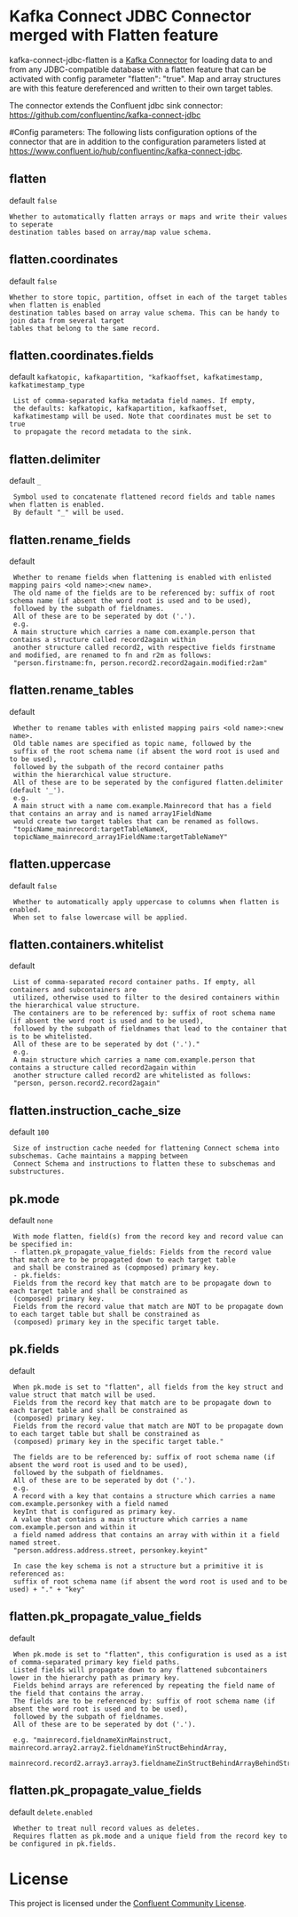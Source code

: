 # Kafka Connect JDBC Connector merged with Flatten feature

kafka-connect-jdbc-flatten is a [Kafka Connector](http://kafka.apache.org/documentation.html#connect)
for loading data to and from any JDBC-compatible database with a flatten feature that can be activated with 
config parameter "flatten": "true". Map and array structures are with this feature dereferenced and written to
their own target tables.

The connector extends the Confluent jdbc sink connector:
https://github.com/confluentinc/kafka-connect-jdbc

#Config parameters:
The following lists configuration options of the connector that are in addition to the configuration parameters listed at
https://www.confluent.io/hub/confluentinc/kafka-connect-jdbc.

## flatten
default `false`

    Whether to automatically flatten arrays or maps and write their values to seperate
    destination tables based on array/map value schema.
    
## flatten.coordinates
default `false`

    Whether to store topic, partition, offset in each of the target tables when flatten is enabled
    destination tables based on array value schema. This can be handy to join data from several target
    tables that belong to the same record.

## flatten.coordinates.fields
default `kafkatopic, kafkapartition, "kafkaoffset, kafkatimestamp, kafkatimestamp_type`

     List of comma-separated kafka metadata field names. If empty, 
     the defaults: kafkatopic, kafkapartition, kafkaoffset, 
     kafkatimestamp will be used. Note that coordinates must be set to true 
     to propagate the record metadata to the sink. 

## flatten.delimiter
default `_`

     Symbol used to concatenate flattened record fields and table names when flatten is enabled.
     By default "_" will be used. 

## flatten.rename_fields
default ` `

     Whether to rename fields when flattening is enabled with enlisted mapping pairs <old name>:<new name>.
     The old name of the fields are to be referenced by: suffix of root schema name (if absent the word root is used and to be used),
     followed by the subpath of fieldnames.
     All of these are to be seperated by dot ('.').
     e.g.
     A main structure which carries a name com.example.person that contains a structure called record2again within 
     another structure called record2, with respective fields firstname and modified, are renamed to fn and r2m as follows:
     "person.firstname:fn, person.record2.record2again.modified:r2am" 
     
## flatten.rename_tables
default ` `

     Whether to rename tables with enlisted mapping pairs <old name>:<new name>.
     Old table names are specified as topic name, followed by the 
     suffix of the root schema name (if absent the word root is used and to be used), 
     followed by the subpath of the record container paths
     within the hierarchical value structure.
     All of these are to be seperated by the configured flatten.delimiter (default '_').
     e.g.
     A main struct with a name com.example.Mainrecord that has a field that contains an array and is named array1FieldName
     would create two target tables that can be renamed as follows.
     "topicName_mainrecord:targetTableNameX, 
     topicName_mainrecord_array1FieldName:targetTableNameY" 
     

## flatten.uppercase
default `false`

     Whether to automatically apply uppercase to columns when flatten is enabled.
     When set to false lowercase will be applied.

## flatten.containers.whitelist
default ` `

     List of comma-separated record container paths. If empty, all containers and subcontainers are 
     utilized, otherwise used to filter to the desired containers within the hierarchical value structure.
     The containers are to be referenced by: suffix of root schema name (if absent the word root is used and to be used), 
     followed by the subpath of fieldnames that lead to the container that is to be whitelisted.
     All of these are to be seperated by dot ('.')."
     e.g. 
     A main structure which carries a name com.example.person that contains a structure called record2again within 
     another structure called record2 are whitelisted as follows:
     "person, person.record2.record2again"
     
## flatten.instruction_cache_size
default `100`

     Size of instruction cache needed for flattening Connect schema into subschemas. Cache maintains a mapping between 
     Connect Schema and instructions to flatten these to subschemas and substructures. 

## pk.mode
default `none`

     With mode flatten, field(s) from the record key and record value can be specified in:
     - flatten.pk_propagate_value_fields: Fields from the record value that match are to be propagated down to each target table
     and shall be constrained as (copmposed) primary key.
     - pk.fields: 
     Fields from the record key that match are to be propagate down to each target table and shall be constrained as
     (composed) primary key.
     Fields from the record value that match are NOT to be propagate down to each target table but shall be constrained as
     (composed) primary key in the specific target table.
     
## pk.fields
default ` `

     When pk.mode is set to "flatten", all fields from the key struct and value struct that match will be used.
     Fields from the record key that match are to be propagate down to each target table and shall be constrained as
     (composed) primary key.
     Fields from the record value that match are NOT to be propagate down to each target table but shall be constrained as
     (composed) primary key in the specific target table."
     
     The fields are to be referenced by: suffix of root schema name (if absent the word root is used and to be used), 
     followed by the subpath of fieldnames.
     All of these are to be seperated by dot ('.').
     e.g.
     A record with a key that contains a structure which carries a name com.example.personkey with a field named
     keyInt that is configured as primary key.
     A value that contains a main structure which carries a name com.example.person and within it 
     a field named address that contains an array with within it a field named street. 
     "person.address.address.street, personkey.keyint"
     
     In case the key schema is not a structure but a primitive it is referenced as:
     suffix of root schema name (if absent the word root is used and to be used) + "." + "key"
     
 
## flatten.pk_propagate_value_fields
default ` `

     When pk.mode is set to "flatten", this configuration is used as a ist of comma-separated primary key field paths.
     Listed fields will propagate down to any flattened subcontainers lower in the hierarchy path as primary key.
     Fields behind arrays are referenced by repeating the field name of the field that contains the array.
     The fields are to be referenced by: suffix of root schema name (if absent the word root is used and to be used), 
     followed by the subpath of fieldnames.
     All of these are to be seperated by dot ('.').
     
     e.g. "mainrecord.fieldnameXinMainstruct, mainrecord.array2.array2.fieldnameYinStructBehindArray, 
     mainrecord.record2.array3.array3.fieldnameZinStructBehindArrayBehindStruct"

## flatten.pk_propagate_value_fields
default `delete.enabled`

     Whether to treat null record values as deletes. 
     Requires flatten as pk.mode and a unique field from the record key to be configured in pk.fields.

# License

This project is licensed under the [Confluent Community License](LICENSE).
